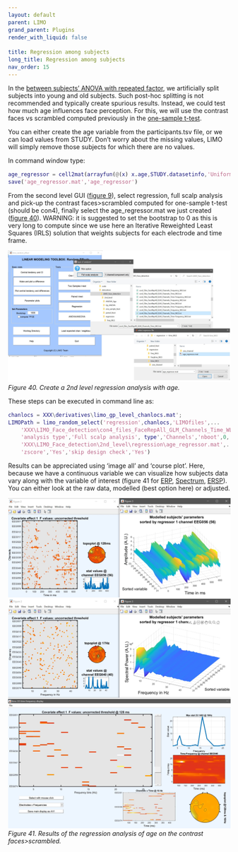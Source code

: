 ```yaml
---
layout: default
parent: LIMO
grand_parent: Plugins
render_with_liquid: false

title: Regression among subjects
long_title: Regression among subjects
nav_order: 15
---
```

In the [between subjects’ ANOVA with repeated factor](https://raw.githubusercontent.com/LIMO-EEG-Toolbox/limo_meeg/wiki/Between-subjects%E2%80%99-ANOVAs-with-repeated-factors), we artificially split subjects into young and old subjects. Such post-hoc splitting is not recommended and typically create spurious results. Instead, we could test how much age influences face perception. For this, we will use the contrast faces vs scrambled computed previously in the [one-sample t-test](https://raw.githubusercontent.com/LIMO-EEG-Toolbox/limo_meeg/wiki/5.-One-sample-t-test-(contrasting-Full-Faces-vs-Scrambled-Faces-at-the-subject-level)). 

You can either create the age variable from the participants.tsv file, or we can load values from STUDY. Don’t worry about the missing values, LIMO will simply remove those subjects for which there are no values.  

In command window type:  
```matlab
age_regressor = cell2mat(arrayfun(@(x) x.age,STUDY.datasetinfo,'UniformOutput',false))';  
save('age_regressor.mat','age_regressor')  
```

From the second level GUI ([figure 9](https://raw.githubusercontent.com/LIMO-EEG-Toolbox/limo_meeg/master/resources/images/9.jpg)), select regression, full scalp analysis and pick-up the contrast faces>scrambled computed for one-sample t-test (should be con4), finally select the age_regressor.mat we just created ([figure 40](https://raw.githubusercontent.com/LIMO-EEG-Toolbox/limo_meeg/master/resources/images/40.jpg)). WARNING: it is suggested to set the bootstrap to 0 as this is very long to compute since we use here an Iterative Reweighted Least Squares (IRLS) solution that weights subjects for each electrode and time frame. 

![Figure 40. Regression](https://raw.githubusercontent.com/LIMO-EEG-Toolbox/limo_meeg/master/resources/images/40.jpg) 
_Figure 40. Create a 2nd level regression analysis with age._ 

These steps can be executed in command line as:  
```matlab
chanlocs = XXX\derivatives\limo_gp_level_chanlocs.mat';  
LIMOPath = limo_random_select('regression',chanlocs,'LIMOfiles',...  
    'XXX\LIMO_Face_detection\con4_files_FaceRepAll_GLM_Channels_Time_WLS.txt', ...  
    'analysis type','Full scalp analysis', type','Channels','nboot',0,'tfce',0,'regressor',...  
    'XXX\LIMO_Face_detection\2nd_level\regression\age_regressor.mat',...  
    'zscore','Yes','skip design check','Yes')  
```

Results can be appreciated using ‘image all’ and ‘course plot’. Here, because we have a continuous variable we can visualize how subjects data vary along with the variable of interest (figure 41 for [ERP](https://raw.githubusercontent.com/LIMO-EEG-Toolbox/limo_meeg/master/resources/images/41a.jpg), [Spectrum](https://raw.githubusercontent.com/LIMO-EEG-Toolbox/limo_meeg/master/resources/images/41b.jpg), [ERSP](https://raw.githubusercontent.com/LIMO-EEG-Toolbox/limo_meeg/master/resources/images/41c.jpg)). You can either look at the raw data, modelled (best option here) or adjusted.

![Figure 41. Regression ERP](https://raw.githubusercontent.com/LIMO-EEG-Toolbox/limo_meeg/master/resources/images/41a.jpg) 
![Figure 41. Regression Spectrum](https://raw.githubusercontent.com/LIMO-EEG-Toolbox/limo_meeg/master/resources/images/41b.jpg) 
![Figure 41. Regression ERSP](https://raw.githubusercontent.com/LIMO-EEG-Toolbox/limo_meeg/master/resources/images/41c.jpg) 
_Figure 41. Results of the regression analysis of age on the contrast faces>scrambled._ 



